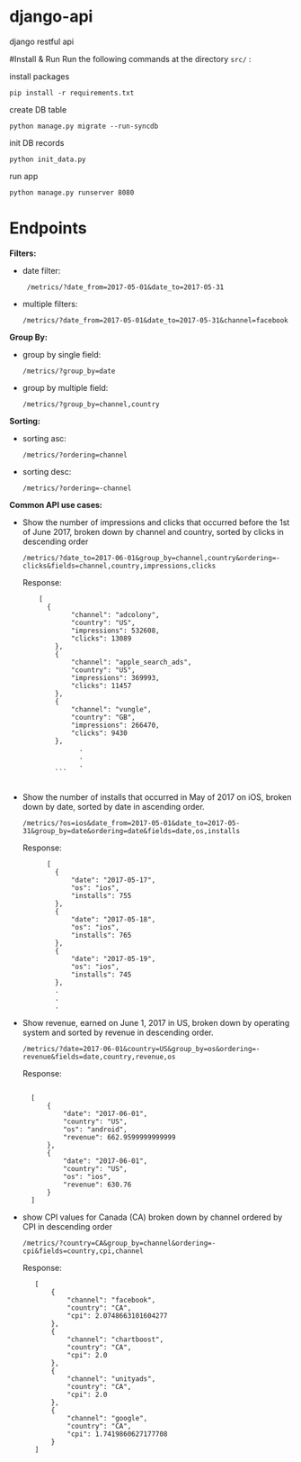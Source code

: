 # django-api
django restful api

#Install & Run
Run the following commands at the directory `src/` :

install packages 

`pip install -r requirements.txt`

create DB table

`python manage.py migrate --run-syncdb`

init DB records

`python init_data.py`

run app

`python manage.py runserver 8080`

# Endpoints


**Filters:**
* date filter:
    ```
     /metrics/?date_from=2017-05-01&date_to=2017-05-31
     ```
  
* multiple filters:
    ```
    /metrics/?date_from=2017-05-01&date_to=2017-05-31&channel=facebook
    ```    
**Group By:**
 
* group by single field:
    ```
    /metrics/?group_by=date
    ```
 
* group by multiple field:
    ```
    /metrics/?group_by=channel,country
    ```
      
**Sorting:**
 
* sorting asc:
    ```
    /metrics/?ordering=channel
    ```
 
* sorting desc:
    ```
    /metrics/?ordering=-channel
    ```
            
**Common API use cases:**
* Show the number of impressions and clicks that occurred before the 1st of June 2017, broken down by channel and country, sorted by clicks in descending order

    ```
    /metrics/?date_to=2017-06-01&group_by=channel,country&ordering=-clicks&fields=channel,country,impressions,clicks
    ```
      
     Response:
      
    ```
        [
          {
                "channel": "adcolony",
                "country": "US",
                "impressions": 532608,
                "clicks": 13089
            },
            {
                "channel": "apple_search_ads",
                "country": "US",
                "impressions": 369993,
                "clicks": 11457
            },
            {
                "channel": "vungle",
                "country": "GB",
                "impressions": 266470,
                "clicks": 9430
            },
                  .
                  .
                  .
            ```
      
 * Show the number of installs that occurred in May of 2017 on iOS, broken down by date, sorted by date in ascending order.

     ```
     /metrics/?os=ios&date_from=2017-05-01&date_to=2017-05-31&group_by=date&ordering=date&fields=date,os,installs
     ```
       
      Response:
       
      ```
            [
              {
                  "date": "2017-05-17",
                  "os": "ios",
                  "installs": 755
              },
              {
                  "date": "2017-05-18",
                  "os": "ios",
                  "installs": 765
              },
              {
                  "date": "2017-05-19",
                  "os": "ios",
                  "installs": 745
              },
              .
              .
              .
      ```
        
 * Show revenue, earned on June 1, 2017 in US, broken down by operating system and sorted by revenue in descending order.
 
     ```
     /metrics/?date=2017-06-01&country=US&group_by=os&ordering=-revenue&fields=date,country,revenue,os
     ```
       
      Response:
     ```

       [
           {
               "date": "2017-06-01",
               "country": "US",
               "os": "android",
               "revenue": 662.9599999999999
           },
           {
               "date": "2017-06-01",
               "country": "US",
               "os": "ios",
               "revenue": 630.76
           }
       ]
     ```
       
  * show CPI values for Canada (CA) broken down by channel ordered by CPI in descending order
  
      ```
      /metrics/?country=CA&group_by=channel&ordering=-cpi&fields=country,cpi,channel
      ```
        
       Response:
       
      ```
         [
             {
                 "channel": "facebook",
                 "country": "CA",
                 "cpi": 2.0748663101604277
             },
             {
                 "channel": "chartboost",
                 "country": "CA",
                 "cpi": 2.0
             },
             {
                 "channel": "unityads",
                 "country": "CA",
                 "cpi": 2.0
             },
             {
                 "channel": "google",
                 "country": "CA",
                 "cpi": 1.7419860627177708
             }
         ]
      ```

